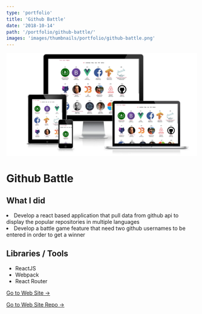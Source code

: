 ```yaml
---
type: 'portfolio'
title: 'Github Battle'
date: '2018-10-14'
path: '/portfolio/github-battle/'
images: 'images/thumbnails/portfolio/github-battle.png'
---
```


![](./github-battle.webp)

<div class="content">
<h1> Github Battle </h1>

## What I did

<div class="description">
<li> Develop a react based application that pull data from github api to display the popular repositories in multiple languages </li>
<li> Develop a battle game feature that need two github usernames to be entered in order to get a winner</li> </div>

## Libraries / Tools

- <div class="react">ReactJS</div>
- <div class="webpack">Webpack</div>
- <div class="react-router">React Router</div>

[Go to Web Site →](https://github-battle-c63f9.firebaseapp.com/)

[Go to Web Site Repo →](https://github.com/gabroun/github-battle)

</div>
